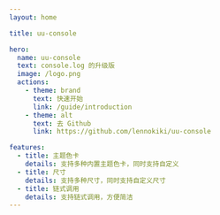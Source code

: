 ```yaml
---
layout: home

title: uu-console

hero:
  name: uu-console
  text: console.log 的升级版
  image: /logo.png
  actions:
    - theme: brand
      text: 快速开始
      link: /guide/introduction
    - theme: alt
      text: 去 Github
      link: https://github.com/lennokiki/uu-console

features:
  - title: 主题色卡
    details: 支持多种内置主题色卡，同时支持自定义
  - title: 尺寸
    details: 支持多种尺寸，同时支持自定义尺寸
  - title: 链式调用
    details: 支持链式调用，方便简洁
---
```

